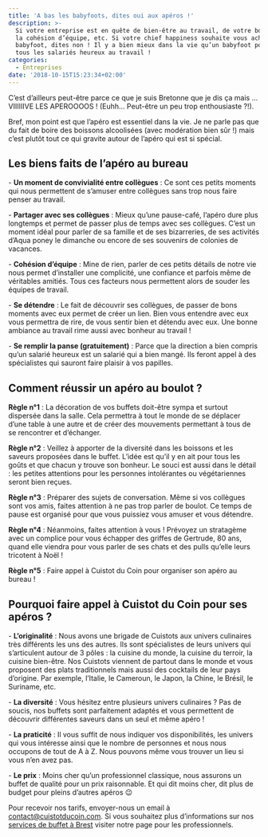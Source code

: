 ```yaml
---
title: 'A bas les babyfoots, dites oui aux apéros !'
description: >-
  Si votre entreprise est en quête de bien-être au travail, de votre bonheur, de
  la cohésion d’équipe, etc. Si votre chief happiness souhaite vous acheter un
  babyfoot, dites non ! Il y a bien mieux dans la vie qu’un babyfoot pour rendre
  tous les salariés heureux au travail ! 
categories:
  - Entreprises
date: '2018-10-15T15:23:34+02:00'
---
```

C’est d’ailleurs peut-être parce ce que je suis Bretonne que je dis ça mais … VIIIIIIVE LES APEROOOOS ! (Euhh… Peut-être un peu trop enthousiaste ?!). 

Bref, mon point est que l’apéro est essentiel dans la vie. Je ne parle pas que du fait de boire des boissons alcoolisées (avec modération bien sûr !) mais c’est plutôt tout ce qui gravite autour de l’apéro qui est si spécial. 

## Les biens faits de l’apéro au bureau 

\- **Un moment de convivialité entre collègues** : Ce sont ces petits moments qui nous permettent de s’amuser entre collègues sans trop nous faire penser au travail. 

\- **Partager avec ses collègues** : Mieux qu’une pause-café, l’apéro dure plus longtemps et permet de passer plus de temps avec ses collègues. C’est un moment idéal pour parler de sa famille et de ses bizarreries, de ses activités d’Aqua poney le dimanche ou encore de ses souvenirs de colonies de vacances.

\- **Cohésion d’équipe** : Mine de rien, parler de ces petits détails de notre vie nous permet d’installer une complicité, une confiance et parfois même de véritables amitiés. Tous ces facteurs nous permettent alors de souder les équipes de travail.

\- **Se détendre** : Le fait de découvrir ses collègues, de passer de bons moments avec eux permet de créer un lien. Bien vous entendre avec eux vous permettra de rire, de vous sentir bien et détendu avec eux. Une bonne ambiance au travail rime aussi avec bonheur au travail ! 

\- **Se remplir la panse (gratuitement)** : Parce que la direction a bien compris qu’un salarié heureux est un salarié qui a bien mangé. Ils feront appel à des spécialistes qui sauront faire plaisir à vos papilles.

## Comment réussir un apéro au boulot ?

**Règle n°1** : La décoration de vos buffets doit-être sympa et surtout dispersée dans la salle. Cela permettra à tout le monde de se déplacer d’une table à une autre et de créer des mouvements permettant à tous de se rencontrer et d’échanger.  

**Règle n°2** : Veillez à apporter de la diversité dans les boissons et les saveurs proposées dans le buffet. L’idée est qu’il y en ait pour tous les goûts et que chacun y trouve son bonheur. Le souci est aussi dans le détail : les petites attentions pour les personnes intolérantes ou végétariennes seront bien reçues.

**Règle n°3** : Préparer des sujets de conversation. Même si vos collègues sont vos amis, faites attention à ne pas trop parler de boulot. Ce temps de pause est organisé pour que vous puissiez vous amuser et vous détendre. 

**Règle n°4** : Néanmoins, faites attention à vous ! Prévoyez un stratagème avec un complice pour vous échapper des griffes de Gertrude, 80 ans, quand elle viendra pour vous parler de ses chats et des pulls qu’elle leurs tricotent à Noël !

**Règle n°5** : Faire appel à Cuistot du Coin pour organiser son apéro au bureau ! 

## Pourquoi faire appel à Cuistot du Coin pour ses apéros ?

\-  **L’originalité** : Nous avons une brigade de Cuistots aux univers culinaires très différents les uns des autres. Ils sont spécialistes de leurs univers qui s’articulent autour de 3 pôles : la cuisine du monde, la cuisine du terroir, la cuisine bien-être. Nos Cuistots viennent de partout dans le monde et vous proposent des plats traditionnels mais aussi des cocktails de leur pays d’origine. Par exemple, l’Italie, le Cameroun, le Japon, la Chine, le Brésil, le Suriname, etc.

\- **La diversité** : Vous hésitez entre plusieurs univers culinaires ? Pas de soucis, nos buffets sont parfaitement adaptés et vous permettent de découvrir différentes saveurs dans un seul et même apéro !

\- **La praticité** : Il vous suffit de nous indiquer vos disponibilités, les univers qui vous intéresse ainsi que le nombre de personnes et nous nous occupons de tout de A à Z. Nous pouvons même vous trouver un lieu si vous n’en avez pas.

\- **Le prix** : Moins cher qu’un professionnel classique, nous assurons un buffet de qualité pour un prix raisonnable. Et qui dit moins cher, dit plus de budget pour pleins d’autres apéros 😉 

Pour recevoir nos tarifs, envoyer-nous un email à contact@cuistotducoin.com. Si vous souhaitez plus d’informations sur nos [services de buffet à Brest](https://www.cuistotducoin.com/business) visiter notre page pour les professionnels.
